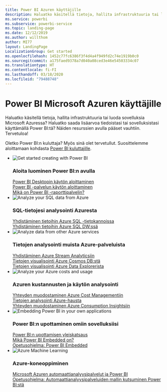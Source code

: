 ```yaml
---
title: Power BI Azuren käyttäjille
description: Haluatko käsitellä tietoja, hallita infrastruktuuria tai luoda sovelluksia Microsoft Azuressa?
ms.service: powerbi
ms.subservice: powerbi-service
ms.topic: landing-page
ms.date: 12/12/2019
ms.author: willthom
author: MI77
layout: LandingPage
LocalizationGroup: Get started
ms.openlocfilehash: 1452c77fc6386f3f4d4a4f949fd2c74e1919b0c0
ms.sourcegitcommit: a175faed9378a7d040a08ced3e46e54503334c07
ms.translationtype: HT
ms.contentlocale: fi-FI
ms.lasthandoff: 03/18/2020
ms.locfileid: "79488748"
---
```

# <a name="power-bi-for-microsoft-azure-users"></a>Power BI Microsoft Azuren käyttäjille 

Haluatko käsitellä tietoja, hallita infrastruktuuria tai luoda sovelluksia Microsoft Azuressa? Haluatko saada lisäarvoa tiedoistasi tai sovelluksistasi käyttämällä Power BI:tä? Näiden resurssien avulla pääset vauhtiin. Tervetuloa!

Oletko Power BI:n kuluttaja? Myös sinä olet tervetullut. Suosittelemme aloittamaan kohdasta [Power BI kuluttajille](consumer/index.yml).

<ul class="panelContent cardsF"> 
            <li> 
                  <div class="cardSize"> 
                        <div class="cardPadding"> 
                              <div class="card"> 
                                    <div class="cardImageOuter">
                                          <div class="cardImage">
                                                <img alt="Get started creating with Power BI" src="media/power-bi-creator-landing/power-bi-designer-get-started.svg" data-linktype="relative-path">
                                          </div>
                                    </div>
                                    <div class="cardText"> 
                                          <h3>Aloita luominen Power BI:n avulla</h3> 
                                          <p></p>
                                               <a href="desktop-what-is-desktop.md">Power BI Desktopin käytön aloittaminen</a><br/> 
                                               <a href="fundamentals/power-bi-overview.md">Power BI -palvelun käytön aloittaminen</a><br/> 
                                               <a href="report-server/get-started.md">Mikä on Power BI -raporttipalvelin?</a>
                                    </div> 
                              </div> 
                        </div> 
                  </div> 
            </li>
            <li> 
                  <div class="cardSize"> 
                        <div class="cardPadding"> 
                              <div class="card"> 
                                    <div class="cardImageOuter">
                                          <div class="cardImage">
                                                <img alt="Analyze your SQL data from Azure" src="media/power-bi-creator-landing/power-bi-designer-transform-shape-data.svg" data-linktype="relative-path">
                                          </div>
                                    </div>
                                    <div class="cardText"> 
                                          <h3>SQL-tietojesi analysointi Azuresta</h3> 
                                          <p></p>
                                                <a href="service-azure-sql-database-with-direct-connect.md">Yhdistäminen tietoihin Azure SQL -tietokannoissa</a><br/> 
                                                <a href="service-azure-sql-data-warehouse-with-direct-connect.md">Yhdistäminen tietoihin Azure SQL DW:ssä</a> 
                                    </div> 
                              </div> 
                        </div> 
                  </div> 
            </li>
            <li> 
                  <div class="cardSize"> 
                        <div class="cardPadding"> 
                              <div class="card"> 
                                    <div class="cardImageOuter">
                                          <div class="cardImage">
                                                <img alt="Analyze data from other Azure services" src="media/power-bi-creator-landing/power-bi-designer-connect-data.svg" data-linktype="relative-path">
                                          </div>
                                    </div>
                                    <div class="cardText"> 
                                          <h3>Tietojen analysointi muista Azure-palveluista</h3> 
                                          <p></p>
                                                <a href="https://docs.microsoft.com/azure/stream-analytics/stream-analytics-power-bi-dashboard">Yhdistäminen Azure Stream Analyticsiin</a><br/> 
                                                <a href="https://docs.microsoft.com/azure/cosmos-db/powerbi-visualize">Tietojen visualisointi Azure Cosmos DB:stä</a><br/> 
                                                <a href="https://docs.microsoft.com/azure/data-explorer/visualize-power-bi">Tietojen visualisointi Azure Data Explorerista</a>
                                    </div> 
                              </div> 
                        </div> 
                  </div> 
            </li>
            <li> 
                  <div class="cardSize"> 
                        <div class="cardPadding"> 
                              <div class="card"> 
                                    <div class="cardImageOuter">
                                          <div class="cardImage">
                                                <img alt="Analyze your Azure costs and usage" src="media/power-bi-creator-landing/power-bi-designer-licensing.svg" data-linktype="relative-path">
                                          </div>
                                    </div>
                                    <div class="cardText"> 
                                          <h3>Azuren kustannusten ja käytön analysointi</h3> 
                                          <p></p>
                                                <a href="desktop-connect-azure-cost-management.md">Yhteyden muodostaminen Azure Cost Managementiin</a><br/> 
                                                <a href="service-connect-to-azure-search.md">Tietojen analysointi Azure-hausta</a><br/> 
                                                <a href="desktop-connect-azure-consumption-insights.md">Yhteyden muodostaminen Azure Consumption Insightsiin</a>
                                    </div> 
                              </div> 
                        </div> 
                  </div> 
            </li>
            <li> 
                  <div class="cardSize"> 
                        <div class="cardPadding"> 
                              <div class="card"> 
                                    <div class="cardImageOuter">
                                          <div class="cardImage">
                                                <img alt="Embedding Power BI in your own applications" src="media/power-bi-creator-landing/power-bi-designer-modeling-data-relationships.svg" data-linktype="relative-path">
                                          </div>
                                    </div>
                                    <div class="cardText"> 
                                          <h3>Power BI:n upottaminen omiin sovelluksiisi</h3> 
                                          <p></p>
                                                <a href="developer/embedded/embedding.md">Power BI:n upottamisen yleiskatsaus</a><br/>
                                                <a href="developer/embedded/azure-pbie-what-is-power-bi-embedded.md">Mikä Power BI Embedded on?</a><br/> 
                                                <a href="developer/embedded/embed-sample-for-customers.md">Opetusohjelma: Power BI Embedded </a> 
                                    </div> 
                              </div> 
                        </div> 
                  </div> 
            </li>
            <li> 
                  <div class="cardSize"> 
                        <div class="cardPadding"> 
                              <div class="card"> 
                                    <div class="cardImageOuter">
                                          <div class="cardImage">
                                                <img alt="Azure Machine Learning" src="media/power-bi-creator-landing/power-bi-designer-create-reports-visuals-dashboards.svg" data-linktype="relative-path">
                                          </div>
                                    </div>
                                    <div class="cardText"> 
                                          <h3>Azure-koneoppiminen</h3> 
                                          <p></p>
                                                <a href="service-machine-learning-integration.md">Microsoft Azuren automaattianalyysipalvelut ja Power BI</a><br/> 
                                                <a href="service-tutorial-invoke-machine-learning-model.md">Opetusohjelma: Automaattianalyysipalveluiden mallin kutsuminen Power BI:stä</a><br/> 
                                    </div> 
                              </div> 
                        </div> 
                  </div> 
            </li>
</ul>



